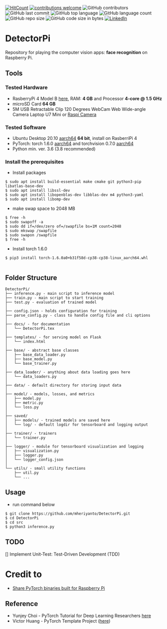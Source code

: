 [![HitCount](http://hits.dwyl.com/mheriyanto/DetectorPi.svg)](http://hits.dwyl.com/mheriyanto/DetectorPi)
[![contributions welcome](https://img.shields.io/badge/contributions-welcome-brightgreen.svg?style=flat)](https://github.com/mheriyanto/DetectorPi/issues)
![GitHub contributors](https://img.shields.io/github/contributors/mheriyanto/DetectorPi)
![GitHub last commit](https://img.shields.io/github/last-commit/mheriyanto/DetectorPi)
![GitHub top language](https://img.shields.io/github/languages/top/mheriyanto/DetectorPi)
![GitHub language count](https://img.shields.io/github/languages/count/mheriyanto/DetectorPi)
![GitHub repo size](https://img.shields.io/github/repo-size/mheriyanto/DetectorPi)
![GitHub code size in bytes](https://img.shields.io/github/languages/code-size/mheriyanto/DetectorPi)
[![LinkedIn](https://img.shields.io/badge/-LinkedIn-black.svg?style=flat&logo=linkedin&colorB=555)](https://id.linkedin.com/in/mheriyanto)

# DetectorPi
Repository for playing the computer vision apps: **face recognition** on Raspberry Pi. 

## Tools
### Tested Hardware
+ RasberryPi 4 Model B [here](https://www.raspberrypi.org/products/raspberry-pi-4-model-b/), RAM: **4 GB** and Processor **4-core @ 1.5 GHz** 
+ microSD Card **64 GB**
+ 5M USB Retractable Clip 120 Degrees WebCam Web Wide-angle Camera Laptop U7 Mini or [Raspi Camera](https://www.raspberrypi.org/documentation/hardware/camera/)

### Tested Software
+ Ubuntu Desktop 20.10 [aarch64](https://ubuntu.com/download/raspberry-pi/thank-you?version=20.10&architecture=desktop-arm64+raspi ) **64 bit**, install on RasberriPi 4
+ PyTorch: torch 1.6.0 [aarch64](https://github.com/ljk53/pytorch-rpi/blob/master/torch-1.6.0a0%2Bb31f58d-cp38-cp38-linux_aarch64.whl) and torchvision 0.7.0 [aarch64]()
+ Python min. ver. 3.6 (3.8 recommended)

### Install the prerequisites 

+ Install packages

```console
$ sudo apt install build-essential make cmake git python3-pip libatlas-base-dev
$ sudo apt install libssl-dev
$ sudo apt install libopenblas-dev libblas-dev m4 python3-yaml
$ sudo apt install libomp-dev
```

+ make swap space to 2048 MB

```console
$ free -h
$ sudo swapoff -a
$ sudo dd if=/dev/zero of=/swapfile bs=1M count=2048
$ sudo mkswap /swapfile
$ sudo swapon /swapfile
$ free -h
```

+ Install torch 1.6.0 

```console
$ pip3 install torch-1.6.0a0+b31f58d-cp38-cp38-linux_aarch64.whl


```

## Folder Structure
  ```
  DetectorPi/
  ├── inference.py - main script to inference model
  ├── train.py - main script to start training
  ├── test.py - evaluation of trained model
  │
  ├── config.json - holds configuration for training
  ├── parse_config.py - class to handle config file and cli options
  │
  ├── docs/ - for documentation
  │   └── DetectorPi.tex
  │
  ├── templates/ - for serving model on Flask
  │   └── index.html
  │
  ├── base/ - abstract base classes
  │   ├── base_data_loader.py
  │   ├── base_model.py
  │   └── base_trainer.py
  │
  ├── data_loader/ - anything about data loading goes here
  │   └── data_loaders.py
  │
  ├── data/ - default directory for storing input data
  │
  ├── model/ - models, losses, and metrics
  │   ├── model.py
  │   ├── metric.py
  │   └── loss.py
  │
  ├── saved/
  │   ├── models/ - trained models are saved here
  │   └── log/ - default logdir for tensorboard and logging output
  │
  ├── trainer/ - trainers
  │   └── trainer.py
  │
  ├── logger/ - module for tensorboard visualization and logging
  │   ├── visualization.py
  │   ├── logger.py
  │   └── logger_config.json
  │  
  └── utils/ - small utility functions
      ├── util.py
      └── ...
  ```


## Usage
+ run command below
```console
$ git clone https://github.com/mheriyanto/DetectorPi.git
$ cd DetectorPi
$ cd src
$ python3 inference.py
```

## TODO
[] Implement Unit-Test: Test-Driven Development (TDD)

# Credit to
+ [Share PyTorch binaries built for Raspberry Pi](https://github.com/ljk53/pytorch-rpi)

## Reference
+ Yunjey Choi - PyTorch Tutorial for Deep Learning Researchers  [here](https://github.com/yunjey/pytorch-tutorial)
+ Victor Huang - PyTorch Template Project ([here](https://github.com/victoresque/pytorch-template#folder-structure))

